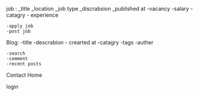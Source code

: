 job :
    _title
    _location 
    _job type 
    _discrabsion 
    _published at 
    -vacancy
    -salary
    - catagry
    - experience 


    -apply job
    -post job  



Blog:
    -title 
    -descrabion 
    - crearted at 
    -catagry
    -tags
    -auther


    -search
    -comment
    -recent posts

Contact
Home


login 
